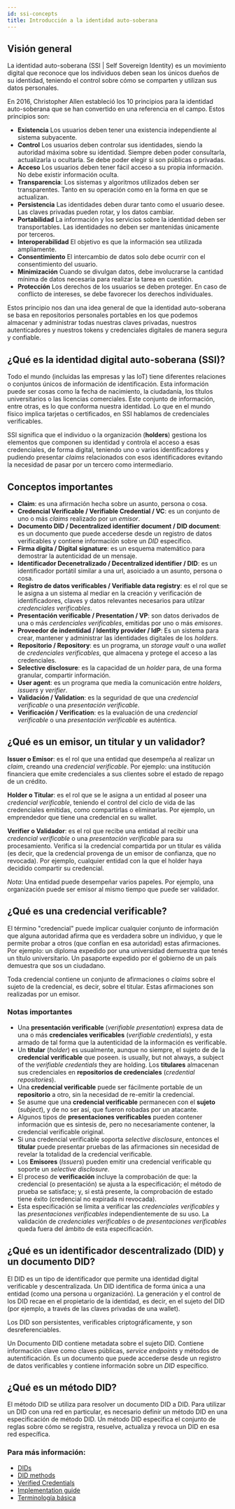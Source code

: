 ```yaml
---
id: ssi-concepts
title: Introducción a la identidad auto-soberana
---
```


## Visión general
La identidad auto-soberana (SSI | Self Sovereign Identity) es un movimiento digital que reconoce que los individuos deben sean los únicos dueños de su identidad, teniendo el control sobre cómo se comparten y utilizan sus datos personales.

En 2016, Christopher Allen estableció los 10 principios para la identidad auto-soberana que se han convertido en una referencia en el campo. Estos principios son:
- **Existencia** Los usuarios deben tener una existencia independiente al sistema subyacente.
- **Control** Los usuarios deben controlar sus identidades, siendo la autoridad máxima sobre su identidad. Siempre deben poder consultarla, actualizarla u ocultarla. Se debe poder elegir si son públicas o privadas.
- **Acceso** Los usuarios deben tener fácil acceso a su propia información. No debe existir información oculta.
- **Transparencia**: Los sistemas y algoritmos utilizados deben ser transparentes. Tanto en su operación como en la forma en que se actualizan.
- **Persistencia** Las identidades deben durar tanto como el usuario desee. Las claves privadas pueden rotar, y los datos cambiar.
- **Portabilidad** La información y los servicios sobre la identidad deben ser transportables. Las identidades no deben ser mantenidas únicamente por terceros.
- **Interoperabilidad** El objetivo es que la información sea utilizada ampliamente.
- **Consentimiento** El intercambio de datos solo debe ocurrir con el consentimiento del usuario.
- **Minimización** Cuando se divulgan datos, debe involucrarse la cantidad mínima de datos necesaria para realizar la tarea en cuestión.
- **Protección** Los derechos de los usuarios se deben proteger. En caso de conflicto de intereses, se debe favorecer los derechos individuales.

Estos principio nos dan una idea general de que la identidad auto-soberana se basa en repositorios personales portables en los que podemos almacenar y administrar todas nuestras claves  privadas, nuestros autenticadores y nuestros tokens y credenciales digitales de manera segura y confiable.


## ¿Qué es la identidad digital auto-soberana (SSI)?
Todo el mundo (incluidas las empresas y las IoT) tiene diferentes relaciones o conjuntos únicos de información de identificación. Esta información puede ser cosas como la fecha de nacimiento, la ciudadanía, los títulos universitarios o las licencias comerciales. Este conjunto de información, entre otras, es lo que conforma nuestra identidad. Lo que en el mundo físico implica tarjetas o certificados, en SSI hablamos de credenciales verificables.

SSI significa que el individuo o la organización (**holders**) gestiona los elementos que componen su identidad y controla el acceso a esas credenciales, de forma digital, teniendo uno o varios identificadores y pudiendo presentar *claims* relacionados con esos identificadores evitando la necesidad de pasar por un tercero como intermediario.

## Conceptos importantes
- **Claim**: es una afirmación hecha sobre un asunto, persona o cosa.
- **Credencial Verificable / Verifiable Credential / VC**: es un conjunto de uno o más *claims* realizado por un *emisor*.
- **Documento DID / Decentralized identifier document / DID document**: es un documento que puede accederse desde un registro de datos verificables y contiene información sobre un *DID* específico.
- **Firma digita / Digital signature**: es un esquema matemático para demostrar la autenticidad de un mensaje.
- **Identificador Decenetralizado / Decentralized identifier / DID**: es un identificador portátil similar a una url, asoiciado a un asunto, persona o cosa.
- **Registro de datos verificables / Verifiable data registry**: es el rol que se le asigna a un sistema al mediar en la creación y verificación de identificadores, claves y datos relevantes necesarios para utilzar *credenciales verificables*.
- **Presentación verificable / Presentation / VP**: son datos derivados de una o más *cerdenciales verificables*, emitidas por uno o más *emisores*.
- **Proveedor de indentidad / Identity provider / IdP**: Es un sistema para crear, mantener y administrar las identidades digitales de los *holders*.
- **Repositorio / Repository**: es un programa, un *storage vault* o una *wallet* de *credenciales verificables*, que almacena y protege el acceso a las credenciales.
- **Selective disclosure**: es la capacidad de un *holder* para, de una forma granular, compartir información.
- **User agent**: es un programa que media la comunicación entre *holders*, *issuers* y *verifier*.
- **Validación / Validation**: es la seguridad de que una *credencial verificable* o una *presentación verificable*.
- **Verificación / Verification**: es la evaluación de una *credencial verificable* o una *presentación verificable* es auténtica.

## ¿Qué es un emisor, un titular y un validador?
**Issuer o Emisor**: es el rol que una entidad que desempeña al realizar un *claim*, creando una *credencial verificable*. Por ejemplo: una institución financiera que emite credenciales a sus clientes sobre el estado de repago de un crédito.

**Holder o Titular**: es el rol que se le asigna a un entidad al poseer una *credencial verificable*, teniendo el control del ciclo de vida de las credenciales emitidas, como compartirlas o eliminarlas. Por ejemplo, un emprendedor que tiene una credencial en su wallet.

**Verifier o Validador**: es el rol que recibe una entidad al recibir una *credencial verificable* o una *presentación verificable* para su procesamiento. Verifica si la credencial compartida por un titular es válida (es decir, que la credencial provenga de un emisor de confianza, que no revocada). Por ejemplo, cualquier entidad con la que el holder haya decidido compartir su credencial.

*Nota*: Una entidad puede desempeñar varios papeles. Por ejemplo, una organización puede ser emisor al mismo tiempo que puede ser validador.


## ¿Qué es una credencial verificable?
El término "credencial" puede implicar cualquier conjunto de información que alguna autoridad afirma que es verdadera sobre un individuo, y que le permite probar a otros (que confían en esa autoridad) estas afirmaciones. Por ejemplo: un diploma expedido por una universidad demuestra que tenés un título universitario. Un pasaporte expedido por el gobierno de un país demuestra que sos un ciudadano.

Toda credencial contiene un conjunto de afirmaciones o *claims* sobre el sujeto de la credencial, es decir, sobre el titular. Estas afirmaciones son realizadas por un emisor.

### Notas importantes

- Una **presentación verificable** (*verifiable presentation*) expresa data de una o más **credenciales verificables** (*verifiable credentials*), y esta armado de tal forma que la autenticidad de la información es verificable.
- Un **titular** (*holder*) es usualmente, aunque no siempre, el sujeto de de la **credencial verificable** que poseen.
 is usually, but not always, a subject of the *verifiable credentials* they are holding. Los **titulares** almacenan sus credenciales en **repositorios de credenciales** (*credential repositories*).
- Una **credencial verificable** puede ser fácilmente portable de un **repositorio** a otro, sin la necesidad de re-emitir la credencial.
- Se asume que una **credencial verificable** permanecen con el **sujeto** (*subject*), y de no ser así, que fueron robadas por un atacante.
- Algunos tipos de **presentaciones verificables** pueden contener información que es sintesis de, pero no necesariamente contener, la credencial verificable original.
- Si una credencial verificable soporta *selective disclosure*, entonces el **titular** puede presentar pruebas de las afirmaciones sin necesidad de revelar la totalidad de la credencial verificable.
- Los **Emisores** (*Issuers*) pueden emitir una credencial verificable qu soporte un *selective disclosure*.
- El proceso de **verificación** incluye la comprobación de que: la credencial (o presentación) se ajusta a la especificación; el método de prueba se satisface; y, si está presente, la comprobación de estado tiene éxito (credencial no expirada ni revocada).
- Esta especificación se limita a verificar las *credenciales verificables* y las *presentaciones verificables* independientemente de su uso. La validación de *credenciales verificables* o de *presentaciones verificables* queda fuera del ámbito de esta especificación.

## ¿Qué es un identificador descentralizado (DID) y un documento DID?
El DID es un tipo de identificador que permite una identidad digital verificable y descentralizada. Un DID identifica de forma única a una entidad (como una persona u organización). La generación y el control de los DID recae en el propietario de la identidad, es decir, en el sujeto del DID (por ejemplo, a través de las claves privadas de una wallet).

Los DID son persistentes, verificables criptográficamente, y son desreferenciables.

Un Documento DID contiene metadata sobre el sujeto DID. Contiene información clave como claves públicas, *service endpoints* y métodos de autentificación. Es un documento que puede accederse desde un registro de datos verificables y contiene información sobre un *DID* específico.

## ¿Qué es un método DID?
El método DID se utiliza para resolver un documento DID a DID. Para utilizar un DID con una red en particular, es necesario definir un método DID en una especificación de método DID. Un método DID especifica el conjunto de reglas sobre cómo se registra, resuelve, actualiza y revoca un DID en esa red específica.


### Para más información:
- [DIDs](https://www.w3.org/TR/did-core)
- [DID methods](https://w3c-ccg.github.io/did-method-registry)
- [Verified Credentials](https://www.w3.org/TR/vc-data-model)
- [Implementation guide](https://www.w3.org/TR/vc-imp-guide/)
- [Terminología básica](https://www.w3.org/TR/vc-data-model/#terminology)
<!--stackedit_data:
eyJoaXN0b3J5IjpbMTgzOTM5MzIzNywxMzAxODMyMDY2XX0=
-->